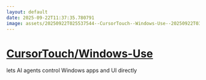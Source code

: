 ```yaml
---
layout: default
date: 2025-09-22T11:37:35.780791
image: assets/20250922T025537544--CursorTouch--Windows-Use--20250922T030251728--cropped.png
---
```


# [CursorTouch/Windows-Use](https://github.com/CursorTouch/Windows-Use)

lets AI agents control Windows apps and UI directly
